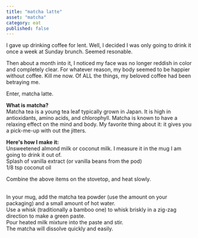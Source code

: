 ```yaml
---
title: "matcha latte"
asset: "matcha" 
category: eat
published: false
---
```


I gave up drinking coffee for lent. Well, I decided I was only going to drink it once a week at Sunday brunch. Seemed resonable. 

Then about a month into it, I noticed my face was no longer reddish in color and completely clear. For whatever reason, my body seemed to be happier without coffee. Kill me now. Of ALL the things, my beloved coffee had been betraying me.

Enter, matcha latte.

**What is matcha?**
<br> Matcha tea is a young tea leaf typically grown in Japan. It is high in antioxidants, amino acids, and chlorophyll. Matcha is known to have a relaxing effect on the mind and body. My favorite thing about it: it gives you a pick-me-up with out the jitters. 

**Here's how I make it:**
<br>Unsweetened almond milk or coconut milk. I measure it in the mug I am going to drink it out of.
<br>Splash of vanilla extract (or vanilla beans from the pod)
<br>1/8 tsp coconut oil

Combine the above items on the stovetop, and heat slowly. 

<br> In your mug, add the matcha tea powder (use the amount on your packaging) and a small amount of hot water.
<br>Use a whisk (traditionally a bamboo one) to whisk briskly in a zig-zag direction to make a green paste.
<br>Pour heated milk mixture into the paste and stir. 
<br>The matcha will dissolve quickly and easily. 



